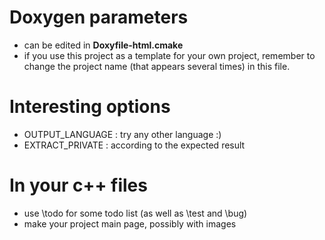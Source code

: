

# Doxygen parameters 
* can be edited in **Doxyfile-html.cmake**
* if you use this project as a template for your own project, remember to change the project name (that appears several times) in this file.


# Interesting options
* OUTPUT_LANGUAGE : try any other language :)
* EXTRACT_PRIVATE : according to the expected result


# In your c++ files
* use \todo for some todo list (as well as \test and \bug)
* make your project main page, possibly with images

